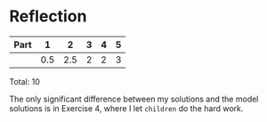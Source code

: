 # Reflection

| Part | 1 | 2 | 3 | 4 | 5 |
|------|---|---|---|---|---|
|      |0.5|2.5| 2 | 2 | 3 |

Total: 10

The only significant difference between my solutions and the model solutions is in Exercise 4, where I let `children` do the hard work.

